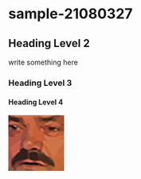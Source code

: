 # sample-21080327

## Heading Level 2
write something here

### Heading Level 3

#### Heading Level 4

![](images/7285-kekwait.png)
